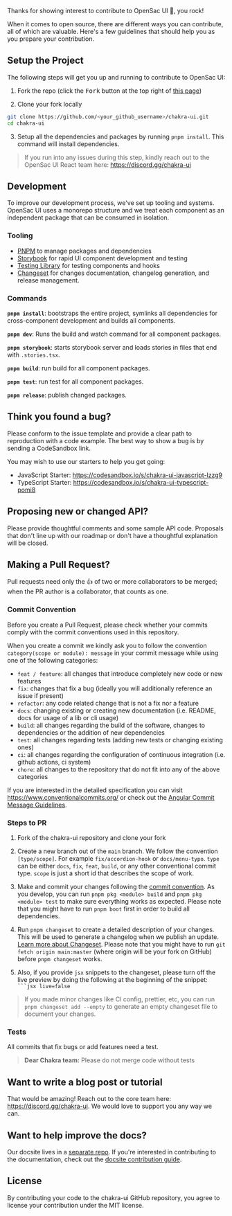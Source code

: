 Thanks for showing interest to contribute to OpenSac UI 💖, you rock!

When it comes to open source, there are different ways you can contribute, all
of which are valuable. Here's a few guidelines that should help you as you
prepare your contribution.

## Setup the Project

The following steps will get you up and running to contribute to OpenSac UI:

1. Fork the repo (click the <kbd>Fork</kbd> button at the top right of
   [this page](https://github.com/chakra-ui/chakra-ui))

2. Clone your fork locally

```sh
git clone https://github.com/<your_github_username>/chakra-ui.git
cd chakra-ui
```

3. Setup all the dependencies and packages by running `pnpm install`. This
   command will install dependencies.

> If you run into any issues during this step, kindly reach out to the OpenSac UI
> React team here: https://discord.gg/chakra-ui

## Development

To improve our development process, we've set up tooling and systems. OpenSac UI
uses a monorepo structure and we treat each component as an independent package
that can be consumed in isolation.

### Tooling

- [PNPM](https://pnpm.io/) to manage packages and dependencies
- [Storybook](https://storybook.js.org/) for rapid UI component development and
  testing
- [Testing Library](https://testing-library.com/) for testing components and
  hooks
- [Changeset](https://github.com/atlassian/changesets) for changes
  documentation, changelog generation, and release management.

### Commands

**`pnpm install`**: bootstraps the entire project, symlinks all dependencies for
cross-component development and builds all components.

**`pnpm dev`**: Runs the build and watch command for all component packages.

**`pnpm storybook`**: starts storybook server and loads stories in files that
end with `.stories.tsx`.

**`pnpm build`**: run build for all component packages.

**`pnpm test`**: run test for all component packages.

**`pnpm release`**: publish changed packages.

## Think you found a bug?

Please conform to the issue template and provide a clear path to reproduction
with a code example. The best way to show a bug is by sending a CodeSandbox
link.

You may wish to use our starters to help you get going:

- JavaScript Starter: https://codesandbox.io/s/chakra-ui-javascript-lzzg9
- TypeScript Starter: https://codesandbox.io/s/chakra-ui-typescript-pomi8

## Proposing new or changed API?

Please provide thoughtful comments and some sample API code. Proposals that
don't line up with our roadmap or don't have a thoughtful explanation will be
closed.

## Making a Pull Request?

Pull requests need only the :+1: of two or more collaborators to be merged; when
the PR author is a collaborator, that counts as one.

### Commit Convention

Before you create a Pull Request, please check whether your commits comply with
the commit conventions used in this repository.

When you create a commit we kindly ask you to follow the convention
`category(scope or module): message` in your commit message while using one of
the following categories:

- `feat / feature`: all changes that introduce completely new code or new
  features
- `fix`: changes that fix a bug (ideally you will additionally reference an
  issue if present)
- `refactor`: any code related change that is not a fix nor a feature
- `docs`: changing existing or creating new documentation (i.e. README, docs for
  usage of a lib or cli usage)
- `build`: all changes regarding the build of the software, changes to
  dependencies or the addition of new dependencies
- `test`: all changes regarding tests (adding new tests or changing existing
  ones)
- `ci`: all changes regarding the configuration of continuous integration (i.e.
  github actions, ci system)
- `chore`: all changes to the repository that do not fit into any of the above
  categories

If you are interested in the detailed specification you can visit
https://www.conventionalcommits.org/ or check out the
[Angular Commit Message Guidelines](https://github.com/angular/angular/blob/22b96b9/CONTRIBUTING.md#-commit-message-guidelines).

### Steps to PR

1. Fork of the chakra-ui repository and clone your fork

2. Create a new branch out of the `main` branch. We follow the convention
   `[type/scope]`. For example `fix/accordion-hook` or `docs/menu-typo`. `type`
   can be either `docs`, `fix`, `feat`, `build`, or any other conventional
   commit type. `scope` is just a short id that describes the scope of work.

3. Make and commit your changes following the
   [commit convention](https://github.com/chakra-ui/chakra-ui/blob/main/CONTRIBUTING.md#commit-convention).
   As you develop, you can run `pnpm pkg <module> build` and
   `pnpm pkg <module> test` to make sure everything works as expected. Please
   note that you might have to run `pnpm boot` first in order to build all
   dependencies.

4. Run `pnpm changeset` to create a detailed description of your changes. This
   will be used to generate a changelog when we publish an update.
   [Learn more about Changeset](https://github.com/atlassian/changesets/tree/master/packages/cli).
   Please note that you might have to run `git fetch origin main:master` (where
   origin will be your fork on GitHub) before `pnpm changeset` works.
5. Also, if you provide `jsx` snippets to the changeset, please turn off the
   live preview by doing the following at the beginning of the snippet:
   ` ```jsx live=false`

> If you made minor changes like CI config, prettier, etc, you can run
> `pnpm changeset add --empty` to generate an empty changeset file to document
> your changes.

### Tests

All commits that fix bugs or add features need a test.

> **Dear Chakra team:** Please do not merge code without tests

## Want to write a blog post or tutorial

That would be amazing! Reach out to the core team here:
https://discord.gg/chakra-ui. We would love to support you any way we can.

## Want to help improve the docs?

Our docsite lives in a
[separate repo](https://github.com/chakra-ui/chakra-ui-docs). If you're
interested in contributing to the documentation, check out the
[docsite contribution guide](https://github.com/chakra-ui/chakra-ui-docs/blob/main/CONTRIBUTING.md).

## License

By contributing your code to the chakra-ui GitHub repository, you agree to
license your contribution under the MIT license.
